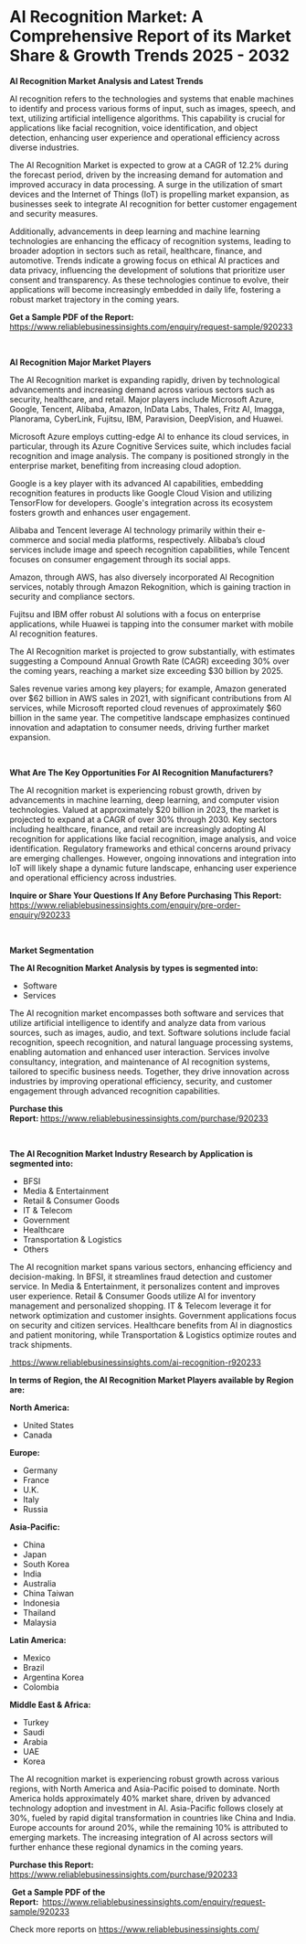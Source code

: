 <p><h1>AI Recognition Market: A Comprehensive Report of its Market Share & Growth Trends 2025 - 2032</h1></p><p><strong>AI Recognition Market Analysis and Latest Trends</strong></p>
<p><p>AI recognition refers to the technologies and systems that enable machines to identify and process various forms of input, such as images, speech, and text, utilizing artificial intelligence algorithms. This capability is crucial for applications like facial recognition, voice identification, and object detection, enhancing user experience and operational efficiency across diverse industries.</p><p>The AI Recognition Market is expected to grow at a CAGR of 12.2% during the forecast period, driven by the increasing demand for automation and improved accuracy in data processing. A surge in the utilization of smart devices and the Internet of Things (IoT) is propelling market expansion, as businesses seek to integrate AI recognition for better customer engagement and security measures. </p><p>Additionally, advancements in deep learning and machine learning technologies are enhancing the efficacy of recognition systems, leading to broader adoption in sectors such as retail, healthcare, finance, and automotive. Trends indicate a growing focus on ethical AI practices and data privacy, influencing the development of solutions that prioritize user consent and transparency. As these technologies continue to evolve, their applications will become increasingly embedded in daily life, fostering a robust market trajectory in the coming years.</p></p>
<p><strong>Get a Sample PDF of the Report:&nbsp;</strong> <a href="https://www.reliablebusinessinsights.com/enquiry/request-sample/920233?utm_campaign=2735&utm_medium=2&utm_source=Github&utm_content=ia&utm_term=06032025&utm_id=ai-recognition">https://www.reliablebusinessinsights.com/enquiry/request-sample/920233</a></p>
<p>&nbsp;</p>
<p><strong>AI Recognition Major Market Players</strong></p>
<p><p>The AI Recognition market is expanding rapidly, driven by technological advancements and increasing demand across various sectors such as security, healthcare, and retail. Major players include Microsoft Azure, Google, Tencent, Alibaba, Amazon, InData Labs, Thales, Fritz AI, Imagga, Planorama, CyberLink, Fujitsu, IBM, Paravision, DeepVision, and Huawei.</p><p>Microsoft Azure employs cutting-edge AI to enhance its cloud services, in particular, through its Azure Cognitive Services suite, which includes facial recognition and image analysis. The company is positioned strongly in the enterprise market, benefiting from increasing cloud adoption.</p><p>Google is a key player with its advanced AI capabilities, embedding recognition features in products like Google Cloud Vision and utilizing TensorFlow for developers. Google's integration across its ecosystem fosters growth and enhances user engagement.</p><p>Alibaba and Tencent leverage AI technology primarily within their e-commerce and social media platforms, respectively. Alibaba’s cloud services include image and speech recognition capabilities, while Tencent focuses on consumer engagement through its social apps.</p><p>Amazon, through AWS, has also diversely incorporated AI Recognition services, notably through Amazon Rekognition, which is gaining traction in security and compliance sectors.</p><p>Fujitsu and IBM offer robust AI solutions with a focus on enterprise applications, while Huawei is tapping into the consumer market with mobile AI recognition features.</p><p>The AI Recognition market is projected to grow substantially, with estimates suggesting a Compound Annual Growth Rate (CAGR) exceeding 30% over the coming years, reaching a market size exceeding $30 billion by 2025.</p><p>Sales revenue varies among key players; for example, Amazon generated over $62 billion in AWS sales in 2021, with significant contributions from AI services, while Microsoft reported cloud revenues of approximately $60 billion in the same year. The competitive landscape emphasizes continued innovation and adaptation to consumer needs, driving further market expansion.</p></p>
<p>&nbsp;</p>
<p><strong>What Are The Key Opportunities For AI Recognition Manufacturers?</strong></p>
<p><p>The AI recognition market is experiencing robust growth, driven by advancements in machine learning, deep learning, and computer vision technologies. Valued at approximately $20 billion in 2023, the market is projected to expand at a CAGR of over 30% through 2030. Key sectors including healthcare, finance, and retail are increasingly adopting AI recognition for applications like facial recognition, image analysis, and voice identification. Regulatory frameworks and ethical concerns around privacy are emerging challenges. However, ongoing innovations and integration into IoT will likely shape a dynamic future landscape, enhancing user experience and operational efficiency across industries.</p></p>
<p><strong>Inquire or Share Your Questions If Any Before Purchasing This Report:</strong> <a href="https://www.reliablebusinessinsights.com/enquiry/pre-order-enquiry/920233?utm_campaign=2735&utm_medium=2&utm_source=Github&utm_content=ia&utm_term=06032025&utm_id=ai-recognition">https://www.reliablebusinessinsights.com/enquiry/pre-order-enquiry/920233</a></p>
<p>&nbsp;</p>
<p><strong>Market Segmentation</strong></p>
<p><strong>The AI Recognition Market Analysis by types is segmented into:</strong></p>
<p><ul><li>Software</li><li>Services</li></ul></p>
<p><p>The AI recognition market encompasses both software and services that utilize artificial intelligence to identify and analyze data from various sources, such as images, audio, and text. Software solutions include facial recognition, speech recognition, and natural language processing systems, enabling automation and enhanced user interaction. Services involve consultancy, integration, and maintenance of AI recognition systems, tailored to specific business needs. Together, they drive innovation across industries by improving operational efficiency, security, and customer engagement through advanced recognition capabilities.</p></p>
<p><strong>Purchase this Report:&nbsp;</strong><a href="https://www.reliablebusinessinsights.com/purchase/920233?utm_campaign=2735&utm_medium=2&utm_source=Github&utm_content=ia&utm_term=06032025&utm_id=ai-recognition">https://www.reliablebusinessinsights.com/purchase/920233</a></p>
<p>&nbsp;</p>
<p><strong>The AI Recognition Market Industry Research by Application is segmented into:</strong></p>
<p><ul><li>BFSI</li><li>Media & Entertainment</li><li>Retail & Consumer Goods</li><li>IT & Telecom</li><li>Government</li><li>Healthcare</li><li>Transportation & Logistics</li><li>Others</li></ul></p>
<p><p>The AI recognition market spans various sectors, enhancing efficiency and decision-making. In BFSI, it streamlines fraud detection and customer service. In Media & Entertainment, it personalizes content and improves user experience. Retail & Consumer Goods utilize AI for inventory management and personalized shopping. IT & Telecom leverage it for network optimization and customer insights. Government applications focus on security and citizen services. Healthcare benefits from AI in diagnostics and patient monitoring, while Transportation & Logistics optimize routes and track shipments.</p></p>
<p><a href="https://www.reliablebusinessinsights.com/ai-recognition-r920233?utm_campaign=2735&utm_medium=2&utm_source=Github&utm_content=ia&utm_term=06032025&utm_id=ai-recognition">&nbsp;https://www.reliablebusinessinsights.com/ai-recognition-r920233</a></p>
<p><strong>In terms of Region, the AI Recognition Market Players available by Region are:</strong></p>
<p>
    <p> <strong> North America: </strong>
        <ul>
            <li>United States</li>
            <li>Canada</li>
        </ul>
        </p> 
    <p> <strong> Europe: </strong>
        <ul>
            <li>Germany</li>
            <li>France</li>
            <li>U.K.</li>
            <li>Italy</li>
            <li>Russia</li>
        </ul>
        </p> 
    <p> <strong> Asia-Pacific: </strong>
        <ul>
            <li>China</li>
            <li>Japan</li>
            <li>South Korea</li>
            <li>India</li>
            <li>Australia</li>
            <li>China Taiwan</li>
            <li>Indonesia</li>
            <li>Thailand</li>
            <li>Malaysia</li>
        </ul>
        </p> 
    <p> <strong> Latin America: </strong>
        <ul>
            <li>Mexico</li>
            <li>Brazil</li>
            <li>Argentina Korea</li>
            <li>Colombia</li>
        </ul>
        </p> 
    <p> <strong> Middle East & Africa: </strong>
        <ul>
            <li>Turkey</li>
            <li>Saudi</li>
            <li>Arabia</li>
            <li>UAE</li>
            <li>Korea</li>
        </ul>
    </p>
    </p>
<p><p>The AI recognition market is experiencing robust growth across various regions, with North America and Asia-Pacific poised to dominate. North America holds approximately 40% market share, driven by advanced technology adoption and investment in AI. Asia-Pacific follows closely at 30%, fueled by rapid digital transformation in countries like China and India. Europe accounts for around 20%, while the remaining 10% is attributed to emerging markets. The increasing integration of AI across sectors will further enhance these regional dynamics in the coming years.</p></p>
<p><strong>Purchase this Report: </strong><a href="https://www.reliablebusinessinsights.com/purchase/920233?utm_campaign=2735&utm_medium=2&utm_source=Github&utm_content=ia&utm_term=06032025&utm_id=ai-recognition">https://www.reliablebusinessinsights.com/purchase/920233</a></p>
<p>&nbsp;<strong>Get a Sample PDF of the Report:&nbsp;&nbsp;</strong><a href="https://www.reliablebusinessinsights.com/enquiry/request-sample/920233?utm_campaign=2735&utm_medium=2&utm_source=Github&utm_content=ia&utm_term=06032025&utm_id=ai-recognition">https://www.reliablebusinessinsights.com/enquiry/request-sample/920233</a></p>
<p><strong></strong></p>
<p>Check more reports on <a href="https://www.reliablebusinessinsights.com/?utm_campaign=2735&utm_medium=2&utm_source=Github&utm_content=ia&utm_term=06032025&utm_id=ai-recognition">https://www.reliablebusinessinsights.com/</a></p>